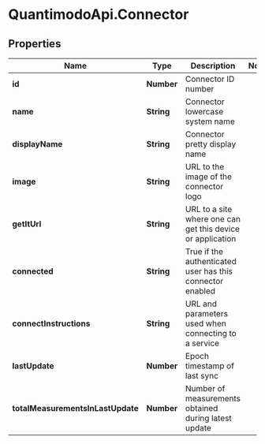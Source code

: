 # QuantimodoApi.Connector

## Properties
Name | Type | Description | Notes
------------ | ------------- | ------------- | -------------
**id** | **Number** | Connector ID number | 
**name** | **String** | Connector lowercase system name | 
**displayName** | **String** | Connector pretty display name | 
**image** | **String** | URL to the image of the connector logo | 
**getItUrl** | **String** | URL to a site where one can get this device or application | 
**connected** | **String** | True if the authenticated user has this connector enabled | 
**connectInstructions** | **String** | URL and parameters used when connecting to a service | 
**lastUpdate** | **Number** | Epoch timestamp of last sync | 
**totalMeasurementsInLastUpdate** | **Number** | Number of measurements obtained during latest update | 



